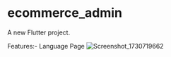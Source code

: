# ecommerce_admin

A new Flutter project.

Features:-
Language Page
![Screenshot_1730719662](https://github.com/user-attachments/assets/b743edd2-e65b-4d8c-b57c-c84302a3a758)



